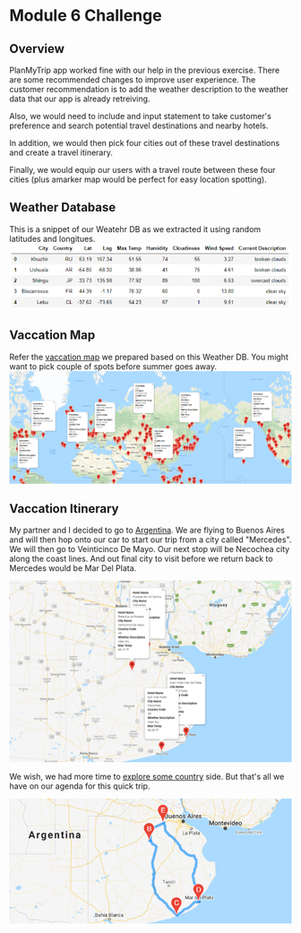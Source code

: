 # Module 6 Challenge
## Overview
PlanMyTrip app worked fine with our help in the previous exercise. There are some recommended changes to improve user experience. The customer recommendation is to add the weather description to the weather data that our app is already retreiving.

Also, we would need to include and input statement to take customer's preference and search potential travel destinations and nearby hotels.

In addition, we would then pick four cities out of these travel destinations and create a travel itinerary.

Finally, we would equip our users with a travel route between these four cities (plus amarker map would be perfect for easy location spotting).

## Weather Database
This is a snippet of our Weatehr DB as we extracted it using random latitudes and longitues.
![](https://raw.githubusercontent.com/neerajain9/RDS-BootCamp/master/Homework/Module%206%20Challenge/Weather_Database/Weather_db.png)

## Vaccation Map
Refer the [vaccation map](https://github.com/neerajain9/RDS-BootCamp/blob/master/Homework/Module%206%20Challenge/Vacation_Search/WeatherPy_vacation_map.png) we prepared based on this Weather DB. You might want to pick couple of spots before summer goes away.
![](https://raw.githubusercontent.com/neerajain9/RDS-BootCamp/master/Homework/Module%206%20Challenge/Vacation_Search/WeatherPy_vacation_map.png)

## Vaccation Itinerary
My partner and I decided to go to [Argentina](https://github.com/neerajain9/RDS-BootCamp/blob/master/Homework/Module%206%20Challenge/Vacation_Itinerary/WeatherPy_travel_map_markers.png). We are flying to Buenos Aires and will then hop onto our car to start our trip from a city called "Mercedes". We will then go to Veinticinco De Mayo. Our next stop will be Necochea city along the coast lines. And out final city to visit before we return back to Mercedes would be Mar Del Plata.

![](https://raw.githubusercontent.com/neerajain9/RDS-BootCamp/master/Homework/Module%206%20Challenge/Vacation_Itinerary/WeatherPy_travel_map_markers.png)

We wish, we had more time to [explore some country](https://github.com/neerajain9/RDS-BootCamp/blob/master/Homework/Module%206%20Challenge/Vacation_Itinerary/WeatherPy_travel_map.png) side. But that's all we have on our agenda for this quick trip.

![](https://raw.githubusercontent.com/neerajain9/RDS-BootCamp/master/Homework/Module%206%20Challenge/Vacation_Itinerary/WeatherPy_travel_map.png)
